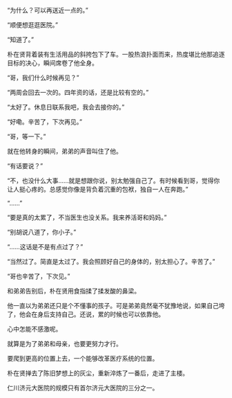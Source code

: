 “为什么？可以再送近一点的。”

“顺便想逛逛医院。”

“知道了。”

朴在贤背着装有生活用品的斜挎包下了车。一股热浪扑面而来，热度堪比他那追逐目标的决心，瞬间席卷了他全身。

“哥，我们什么时候再见？”

“两周会回去一次的。四年资的话，还是比较有空的。”

“太好了。休息日联系我吧，我会去接你的。”

“好嘞。辛苦了，下次再见。”

“哥，等一下。”

就在他转身的瞬间，弟弟的声音叫住了他。

“有话要说？”

“不，也没什么大事……就是想跟你说，别太勉强自己了。有时候看到哥，觉得你让人挺心疼的。总感觉你像是背负着沉重的包袱，独自一人在奔跑。”

“……”

“要是真的太累了，不当医生也没关系。我来养活哥和妈妈。”

“别胡说八道了，你小子。”

“……这话是不是有点过了？”

“当然过了。简直是太过了。我会照顾好自己的身体的，别太担心了。辛苦了。”

“哥也辛苦了，下次见。”

和弟弟告别后，朴在贤用食指揉了揉发酸的鼻梁。

他一直以为弟弟还只是个不懂事的孩子。可是弟弟竟然毫不犹豫地说，如果自己垮了，他会在身后支持自己。还说，累的时候也可以依靠他。

心中怎能不感激呢。

就算是为了弟弟和母亲，也要更努力才行。

要爬到更高的位置上去，一个能够改革医疗系统的位置。

朴在贤掸去了陈旧梦想上的灰尘，重新淬炼了一番后，走进了主楼。

仁川济元大医院的规模只有首尔济元大医院的三分之一。